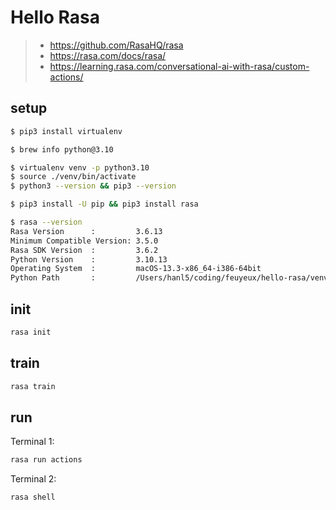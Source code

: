 # Hello Rasa

> - <https://github.com/RasaHQ/rasa>
> - <https://rasa.com/docs/rasa/>
> - <https://learning.rasa.com/conversational-ai-with-rasa/custom-actions/>

## setup

```sh
$ pip3 install virtualenv

$ brew info python@3.10

$ virtualenv venv -p python3.10
$ source ./venv/bin/activate
$ python3 --version && pip3 --version

$ pip3 install -U pip && pip3 install rasa

$ rasa --version
Rasa Version      :         3.6.13
Minimum Compatible Version: 3.5.0
Rasa SDK Version  :         3.6.2
Python Version    :         3.10.13
Operating System  :         macOS-13.3-x86_64-i386-64bit
Python Path       :         /Users/hanl5/coding/feuyeux/hello-rasa/venv/bin/python
```

## init

```sh
rasa init
```

## train

```sh
rasa train
```

## run

Terminal 1:

```sh
rasa run actions
```

Terminal 2:

```sh
rasa shell
```
